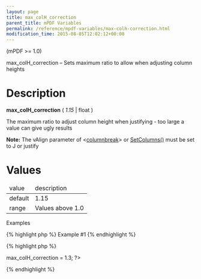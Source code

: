 ```yaml
---
layout: page
title: max_colH_correction
parent_title: mPDF Variables
permalink: /reference/mpdf-variables/max-colh-correction.html
modification_time: 2015-08-05T12:02:12+00:00
---
```


<p>(mPDF &gt;= 1.0)</p>
<p>max_colH_correction – Sets maximum ratio to allow when adjusting column heights</p>

# Description

<p class="manual_block"><b>max_colH_correction</b> ( <i>1.15</i> | float )</p>
<p>The maximum ratio to adjust column height when justifying - too large a value can give ugly results</p>

<div class="alert alert-info" role="alert"><strong>Note:</strong> The <span class="parameter">vAlign</span> parameter of &lt;<a href="{{ "/reference/html-control-tags/columnbreak.html" | prepend: site.baseurl }}">columnbreak</a>&gt; or <a href="{{ "/reference/mpdf-functions/setcolumns.html" | prepend: site.baseurl }}">SetColumns()</a> must be set to J or justify</div>

# Values

<table class="table"> <thead>
<tr>
<td>value</td>
<td>description</td>
</tr>
</thead> <tbody>
<tr>
<td>default

</td>
<td>1.15 

</td>
</tr>
<tr>
<td>range</td>
<td>Values above 1.0 

</td>
</tr>
</tbody> </table>
<p>Examples</p>

{% highlight php %}
Example #1
{% endhighlight %}

{% highlight php %}
<?php

$mpdf=new mPDF();

$mpdf->max_colH_correction = 1.3;

?>
{% endhighlight %}

